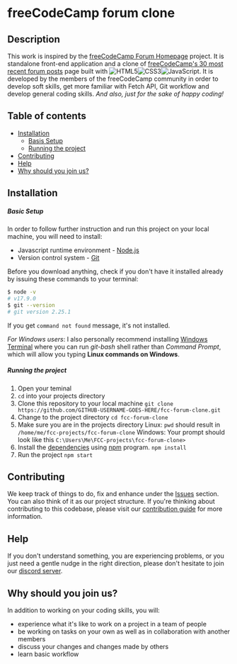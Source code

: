 # freeCodeCamp forum clone<!-- omit in toc -->

## Description

This work is inspired by the [freeCodeCamp Forum Homepage](https://www.freecodecamp.org/learn/coding-interview-prep/take-home-projects/build-a-freecodecamp-forum-homepage) project. It is standalone front-end application and a clone of [freeCodeCamp's 30 most recent forum posts](https://forum.freecodecamp.org/latest) page built with ![HTML5](https://img.shields.io/badge/html5-%23E34F26.svg?style=for-the-badge&logo=html5&logoColor=white)![CSS3](https://img.shields.io/badge/css3-%231572B6.svg?style=for-the-badge&logo=css3&logoColor=white)![JavaScript](https://img.shields.io/badge/javascript-%23323330.svg?style=for-the-badge&logo=javascript&logoColor=%23F7DF1E). It is developed by the members of the freeCodeCamp community in order to develop soft skills, get more familiar with Fetch API, Git workflow and develop general coding skills. _And also, just for the sake of happy coding!_

## Table of contents<!-- omit in toc -->

- [Installation](#installation)
  - [Basis Setup](#basic-setup)
  - [Running the project](#running-the-project)
- [Contributing](#contributing)
- [Help](#help)
- [Why should you join us?](#why-should-you-join-us)

## Installation

##### Basic Setup

In order to follow further instruction and run this project on your local machine, you will need to install:

- Javascript runtime environment - [Node.js](https://nodejs.org/en/)
- Version control system - [Git](https://git-scm.com/downloads)

Before you download anything, check if you don't have it installed already by issuing these commands to your terminal:

```sh
$ node -v
# v17.9.0
$ git --version
# git version 2.25.1
```

If you get `command not found` message, it's not installed.

_For Windows users_: I also personally recommend installing [Windows Terminal](https://apps.microsoft.com/store/detail/windows-terminal/9N0DX20HK701?hl=en-us&gl=us) where you can run _git-bash_ shell rather than _Command Prompt_, which will allow you typing **Linux commands on Windows**.

##### Running the project

1. Open your teminal
1. `cd` into your projects directory
1. Clone this repository to your local machine `git clone https://github.com/GITHUB-USERNAME-GOES-HERE/fcc-forum-clone.git`
1. Change to the project directory `cd fcc-forum-clone`
1. Make sure you are in the projects directory
   Linux: `pwd` should result in `/home/me/fcc-projects/fcc-forum-clone`
   Windows: Your prompt should look like this `C:\Users\Me\FCC-projects\fcc-forum-clone>`
1. Install the [dependencies](https://www.quora.com/What-is-a-dependency-in-coding?share=1) using [npm](https://www.w3schools.com/whatis/whatis_npm.asp) program. `npm install`
1. Run the project `npm start`

## Contributing

We keep track of things to do, fix and enhance under the [Issues](https://github.com/jdwilkin4/fcc-forum-clone/issues) section. You can also think of it as our project structure.
If you're thinking about contributing to this codebase, please visit our [contribution guide](https://github.com/jdwilkin4/fcc-forum-clone/blob/main/CONTRIBUTING.md) for more information.

## Help

If you don't understand something, you are experiencing problems, or you just need a gentle nudge in the right direction, please don't hesitate to join our [discord server](https://discord.gg/QvvUtaThAz).

## Why should you join us?

In addition to working on your coding skills, you will:

- experience what it's like to work on a project in a team of people
- be working on tasks on your own as well as in collaboration with another members
- discuss your changes and changes made by others
- learn basic workflow
